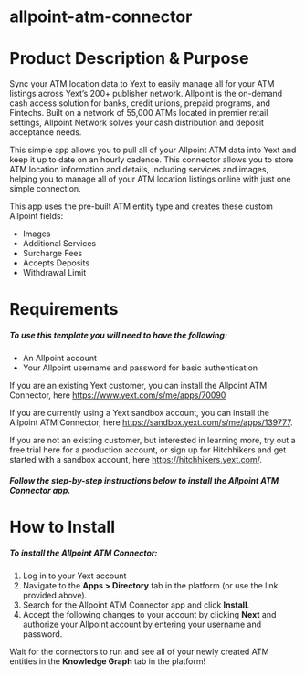 # allpoint-atm-connector
# Product Description & Purpose

Sync your ATM location data to Yext to easily manage all for your ATM listings across Yext’s 200+ publisher network. Allpoint is the on-demand cash access solution for banks, credit unions, prepaid programs, and Fintechs. Built on a network of 55,000 ATMs located in premier retail settings, Allpoint Network solves your cash distribution and deposit acceptance needs.

This simple app allows you to pull all of your Allpoint ATM data into Yext and keep it up to date on an hourly cadence. This connector allows you to store ATM location information and details, including services and images, helping you to manage all of your ATM location listings online with just one simple connection. 

This app uses the pre-built ATM entity type and creates these custom Allpoint fields:

- Images
- Additional Services
- Surcharge Fees
- Accepts Deposits
- Withdrawal Limit

# Requirements

##### To use this template you will need to have the following:

- An Allpoint account
- Your Allpoint username and password for basic authentication

If you are an existing Yext customer, you can install the Allpoint ATM Connector, here <https://www.yext.com/s/me/apps/70090> 

If you are currently using a Yext sandbox account, you can install the Allpoint ATM Connector, here <https://sandbox.yext.com/s/me/apps/139777>.

If you are not an existing customer, but interested in learning more, try out a free trial here for a production account, or sign up for Hitchhikers and get started with a sandbox account, here <https://hitchhikers.yext.com/>. 

##### Follow the step-by-step instructions below to install the Allpoint ATM Connector app. 

# How to Install

##### To install the Allpoint ATM Connector:

1. Log in to your Yext account
2. Navigate to the **Apps > Directory** tab in the platform (or use the link provided above).
3. Search for the Allpoint ATM Connector app and click **Install**.
4. Accept the following changes to your account by clicking **Next** and authorize your Allpoint account by entering your username and password.

Wait for the connectors to run and see all of your newly created ATM entities in the **Knowledge Graph** tab in the platform!

